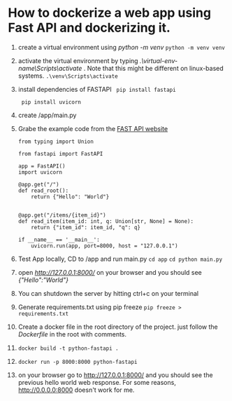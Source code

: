 # How to dockerize a web app using Fast API and dockerizing it.

1. create a virtual environment  using *python -m venv <virtual-environment-name>*
    ```python -m venv venv```

2. activate the virtual environment by typing *.\virtual-env-name\Scripts\activate* . Note that this might be different on linux-based systems.
    ```.\venv\Scripts\activate ```

3. install dependencies of FASTAPI
    ``` pip install fastapi```

    ``` pip install uvicorn```

4. create /app/main.py

5. Grabe the example code from the [FAST API website](https://fastapi.tiangolo.com/)

    ```
    from typing import Union

    from fastapi import FastAPI

    app = FastAPI()
    import uvicorn

    @app.get("/")
    def read_root():
        return {"Hello": "World"}


    @app.get("/items/{item_id}")
    def read_item(item_id: int, q: Union[str, None] = None):
        return {"item_id": item_id, "q": q}

    if __name__ == '__main__':
        uvicorn.run(app, port=8000, host = "127.0.0.1")
    ```

6. Test App locally, CD to /app and run main.py
    ```cd app```
    ```cd python main.py```

7. open *http://127.0.0.1:8000/* on your browser and you should see *{"Hello":"World"}*

8. You can shutdown the server by hitting ctrl+c on your terminal

9. Generate requirements.txt using pip freeze
    ```pip freeze > requirements.txt```

10. Create a docker file in the root directory of the project. just follow the *Dockerfile* in the root with comments.

11. ```docker build -t python-fastapi .```

12. ```docker run -p 8000:8000 python-fastapi```

13. on your browser go to http://127.0.0.1:8000/ and you should see the previous hello world web response. For some reasons, http://0.0.0.0:8000 doesn't work for me. 
